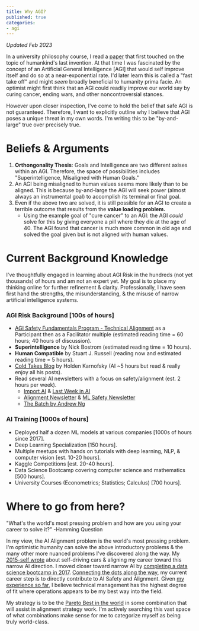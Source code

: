 ```yaml
---
title: Why AGI?
published: true
categories:
- agi
---
```

_Updated Feb 2023_

In a university philosophy course, I read a
[paper](https://vtechworks.lib.vt.edu/bitstream/handle/10919/89424/TechReport05-3.pdf?sequence=1) 
that first touched on the topic of humankind's last invention. 
At that time I was fascinated by the concept of an Artificial General Intelligence [AGI]
that would self improve itself and do so at a near-exponential rate. 
I'd later learn this is called a "fast take off" and might _seem_ broadly beneficial to humanity prima facie. 
An optimist might first think that an AGI could readily improve our world say by curing cancer, ending wars, 
and other noncontroversial stances.

However upon closer inspection, I've come to hold the belief that safe AGI is not guaranteed. 
Therefore, I want to explicitly outline why I believe that AGI poses a unique threat in my own words. 
I'm writing this to be "by-and-large" true over precisely true.

# Beliefs & Arguments
1. **Orthongonality Thesis**: Goals and Intelligence are two different axises within an AGI. Therefore, the space of possibilities includes "Superintelligence, Misaligned with Human Goals."
2. An AGI being misaligned to human values seems more likely than to be aligned. This is because by-and-large the AGI will seek power (almost always an instrumental goal) to accomplish its terminal or final goal.
3. Even if the above two are solved, it is still possible for an AGI to create a terrible outcome that results from the **value loading problem.**
    - Using the example goal of "cure cancer" to an AGI: the AGI _could_ solve for this by giving everyone a pill where they die at the age of 40. The AGI found that cancer is much more common in old age and solved the goal given but is not aligned with human values.

# Current Background Knowledge
I've thoughtfully engaged in learning about AGI Risk in the hundreds (not yet thousands) of hours and am not an expert yet. 
My goal is to place my thinking online for further refinement & clarity. 
Professionally, I have seen first hand the strengths, the misunderstanding, & the misuse of narrow artificial intelligence systems.

### AGI Risk Background [100s of hours]
- [AGI Safety Fundamentals Program - Technical Alignment](https://www.eacambridge.org/technical-alignment-curriculum) as a Participant then as a Facilitator multiple (estimated reading time = 60 hours; 40 hours of discussion).
- **Superintelligence** by Nick Bostrom (estimated reading time = 10 hours).
- **Human Compatible** by Stuart J. Russell (reading now and estimated reading time = 5 hours).
- [Cold Takes Blog](https://cold-takes.com/) by Holden Karnofsky (AI ~5 hours but read & really enjoy all his posts).
- Read several AI newsletters with a focus on safety/alignment (est. 2 hours per week).
     - [Import AI](https://jack-clark.net/) & [Last Week in AI](https://lastweekin.ai/)
     - [Alignment Newsletter](http://rohinshah.com/alignment-newsletter/) & [ML Safety Newsletter](https://newsletter.mlsafety.org/)
     - [The Batch by Andrew Ng](https://www.deeplearning.ai/the-batch/)

### AI Training [1000s of hours]
- Deployed half a dozen ML models at various companies [1000s of hours since 2017].
- Deep Learning Specialization [150 hours].
- Multiple meetups with hands on tutorials with deep learning, NLP, & computer vision [est. 10-20 hours].
- Kaggle Competitions [est. 20-40 hours].
- Data Science Bootcamp covering computer science and mathematics [500 hours].
- University Courses (Econometrics; Statistics; Calculus) [700 hours].

# Where to go from here?
"What's the world's most pressing problem and how are you using your career to solve it?" -Hamming Question

In my view, the AI Alignment problem is the world's most pressing problem. 
I'm optimistic humanity can solve the above introductory problems & the many other more nuanced problems 
I've discovered along the way. 
My [2015-self wrote](./Reaching-The-Summit) about self-driving cars & aligning my career toward this narrow AI direction. 
I moved closer toward narrow AI by [completing a data science bootcamp in 2017](./Bootcamp-And-Beyond). 
[Connecting the dots along the way](https://youtu.be/UF8uR6Z6KLc), 
my current career step is to directly contribute to AI Safety and Alignment. 
Given [my experience so far](./All-Jobs-to-Date), I believe technical management has the highest degree of fit 
where operations appears to be my best way into the field.

My strategy is to be the [Pareto Best in the world](https://www.lesswrong.com/posts/XvN2QQpKTuEzgkZHY/being-the-pareto-best-in-the-world) 
in some combination that will assist in alignment strategy work.
I'm actively searching this vast space of what combinations make sense 
for me to categorize myself as being truly world-class.
